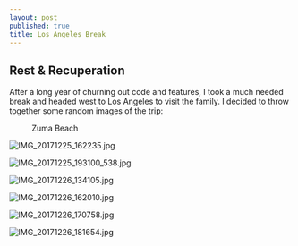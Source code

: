 ```yaml
---
layout: post
published: true
title: Los Angeles Break
---
```

## Rest & Recuperation

After a long year of churning out code and features, I took a much needed break and headed west to Los Angeles to visit the family. I decided to throw together some random images of the trip:

<figure>
  <img src="{{site.baseurl}}/img/20180101/IMG_20171225_161847.jpg" alt=""/>
  <figcaption>Zuma Beach</figcaption>
</figure>

![IMG_20171225_162235.jpg]({{site.baseurl}}/img/20180101/IMG_20171225_162235.jpg)

![IMG_20171225_193100_538.jpg]({{site.baseurl}}/img/20180101/IMG_20171225_193100_538.jpg)

![IMG_20171226_134105.jpg]({{site.baseurl}}/img/20180101/IMG_20171226_134105.jpg)

![IMG_20171226_162010.jpg]({{site.baseurl}}/img/20180101/IMG_20171226_162010.jpg)

![IMG_20171226_170758.jpg]({{site.baseurl}}/img/20180101/IMG_20171226_170758.jpg)

![IMG_20171226_181654.jpg]({{site.baseurl}}/img/20180101/IMG_20171226_181654.jpg)







